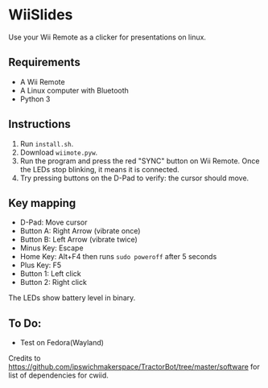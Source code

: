 # WiiSlides
Use your Wii Remote as a clicker for presentations on linux.

## Requirements

- A Wii Remote
- A Linux computer with Bluetooth
- Python 3

## Instructions

1. Run `install.sh`.
2. Download `wiimote.pyw`.
3. Run the program and press the red "SYNC" button on Wii Remote. Once the LEDs stop blinking, it means it is connected.
4. Try pressing buttons on the D-Pad to verify: the cursor should move.

## Key mapping

- D-Pad: Move cursor
- Button A: Right Arrow (vibrate once)
- Button B: Left Arrow (vibrate twice)
- Minus Key: Escape
- Home Key: <kdb> Alt+F4 </kbd> then runs `sudo poweroff` after 5 seconds
- Plus Key: F5
- Button 1: Left click
- Button 2: Right click

The LEDs show battery level in binary.

## To Do:
- Test on Fedora(Wayland)

Credits to https://github.com/ipswichmakerspace/TractorBot/tree/master/software for list of dependencies for cwiid.

